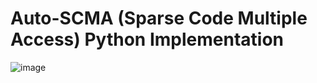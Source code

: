 # Auto-SCMA (Sparse Code Multiple Access) Python Implementation

![image](https://user-images.githubusercontent.com/3116519/118371488-74a62980-b5ca-11eb-84ea-e56c823f744e.png)
